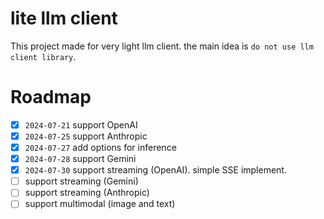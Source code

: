 # lite llm client

This project made for very light llm client.
the main idea is `do not use llm client library`.

# Roadmap

- [x] `2024-07-21` support OpenAI
- [x] `2024-07-25` support Anthropic
- [x] `2024-07-27` add options for inference
- [x] `2024-07-28` support Gemini
- [x] `2024-07-30` support streaming (OpenAI). simple SSE implement.
- [ ] support streaming (Gemini)
- [ ] support streaming (Anthropic)
- [ ] support multimodal (image and text)
